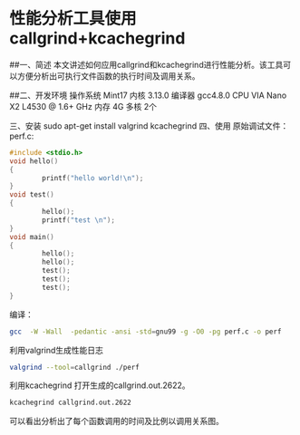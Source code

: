 # 性能分析工具使用 callgrind+kcachegrind


##一、简述
本文讲述如何应用callgrind和kcachegrind进行性能分析。该工具可以方便分析出可执行文件函数的执行时间及调用关系。
    
##二、开发环境
操作系统
Mint17
内核
3.13.0
编译器
gcc4.8.0
CPU
VIA Nano X2 L4530 @ 1.6+ GHz
内存
4G
多核
2个
 
三、安装
sudo apt-get install valgrind  kcachegrind
四、使用
 原始调试文件：
perf.c:

```c
#include <stdio.h>
void hello()
{
        printf("hello world!\n");
}
void test()
{
        hello();
        printf("test \n");
}
void main()
{
        hello();
        hello();
        test();
        test();
        test();
}
```

 编译：
 
 ```sh
 gcc  -W -Wall  -pedantic -ansi -std=gnu99 -g -O0 -pg perf.c -o perf 
 ```
 
 
 利用valgrind生成性能日志
 
 ```sh
 valgrind --tool=callgrind ./perf
```

利用kcachegrind 打开生成的callgrind.out.2622。

```sh
kcachegrind callgrind.out.2622
```

可以看出分析出了每个函数调用的时间及比例以调用关系图。
 